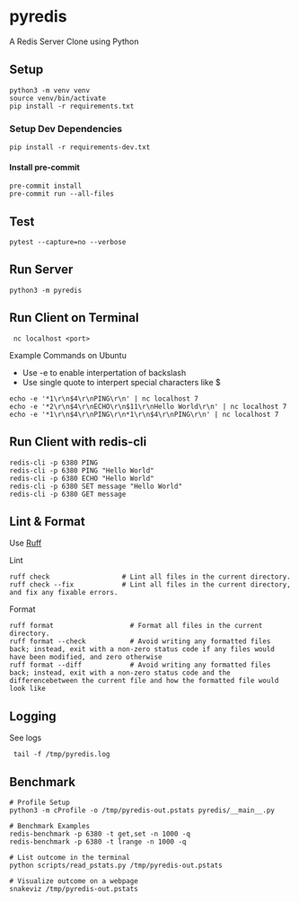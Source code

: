 # pyredis

A Redis Server Clone using Python


## Setup 

```
python3 -m venv venv
source venv/bin/activate
pip install -r requirements.txt
```

### Setup Dev Dependencies

```
pip install -r requirements-dev.txt
```

#### Install pre-commit
```
pre-commit install
pre-commit run --all-files
```

## Test
```
pytest --capture=no --verbose
```

## Run Server
```
python3 -m pyredis
```

## Run Client on Terminal
```
 nc localhost <port>
```

Example Commands on Ubuntu
* Use -e to enable interpertation of backslash
* Use single quote to interpert special characters like $

```
echo -e '*1\r\n$4\r\nPING\r\n' | nc localhost 7
echo -e '*2\r\n$4\r\nECHO\r\n$11\r\nHello World\r\n' | nc localhost 7
echo -e '*1\r\n$4\r\nPING\r\n*1\r\n$4\r\nPING\r\n' | nc localhost 7
```

## Run Client with redis-cli
```
redis-cli -p 6380 PING
redis-cli -p 6380 PING "Hello World"
redis-cli -p 6380 ECHO "Hello World"
redis-cli -p 6380 SET message "Hello World"
redis-cli -p 6380 GET message
```

## Lint & Format
Use [Ruff](https://docs.astral.sh/ruff/)

Lint
```
ruff check                  # Lint all files in the current directory.
ruff check --fix            # Lint all files in the current directory, and fix any fixable errors.
```

Format
```
ruff format                   # Format all files in the current directory.
ruff format --check           # Avoid writing any formatted files back; instead, exit with a non-zero status code if any files would have been modified, and zero otherwise
ruff format --diff            # Avoid writing any formatted files back; instead, exit with a non-zero status code and the differencebetween the current file and how the formatted file would look like
```

## Logging
See logs
```
 tail -f /tmp/pyredis.log
```

## Benchmark
```
# Profile Setup
python3 -m cProfile -o /tmp/pyredis-out.pstats pyredis/__main__.py

# Benchmark Examples
redis-benchmark -p 6380 -t get,set -n 1000 -q
redis-benchmark -p 6380 -t lrange -n 1000 -q

# List outcome in the terminal 
python scripts/read_pstats.py /tmp/pyredis-out.pstats

# Visualize outcome on a webpage
snakeviz /tmp/pyredis-out.pstats
```